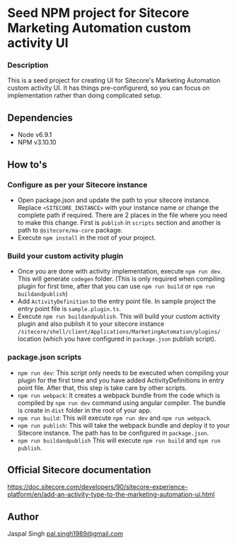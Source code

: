 # Seed NPM project for Sitecore Marketing Automation custom activity UI

### Description
This is a seed project for creating UI for Sitecore's Marketing Automation custom activity UI. It has things pre-configurerd, so you can focus on implementation rather than doing complicated setup.

## Dependencies
- Node v6.9.1
- NPM v3.10.10

## How to's

### Configure as per your Sitecore instance
- Open package.json and update the path to your sitecore instance. Replace `<SITECORE_INSTANCE>` with your instance name or change the complete path if required. There are 2 places in the file where you need to make this change. First is `publish` in  `scripts` section and another is path to `@sitecore/ma-core` package.
- Execute `npm install` in the root of your project.

### Build your custom activity plugin
- Once you are done with activity implementation, execute `npm run dev`. This will generate `codegen` folder. (This is only required when compiling plugin for first time, after that you can use `npm run build` or `npm run buildandpublish`)
- Add `ActivityDefinition` to the entry point file. In sample project the entry point file is `sample.plugin.ts`.
- Execute `npm run buildandpublish`. This will build your custom activity plugin and also publish it to your sitecore instance `/sitecore/shell/client/Applications/MarketingAutomation/plugins/` location (which you have configured in `package.json` publish script).

### package.json scripts
- `npm run dev`: This script only needs to be executed when compiling your plugin for the first time and you have added ActivityDefinitions in entry point file. After that, this step is take care by other scripts.
- `npm run webpack`: It creates a webpack bundle from the code which is compiled by `npm run dev` command using angular compiler. The bundle is create in `dist` folder in the root of your app.
- `npm run build`: This will execute `npm run dev` and `npm run webpack`.
- `npm run publish`: This will take the webpack bundle and deploy it to your Sitecore instance. The path has to be configured in `package.json`.
- `npm run buildandpublish` This will execute `npm run build` and `npm run publish`.

## Official Sitecore documentation

https://doc.sitecore.com/developers/90/sitecore-experience-platform/en/add-an-activity-type-to-the-marketing-automation-ui.html

## Author
Jaspal Singh
<pal.singh1989@gmail.com>